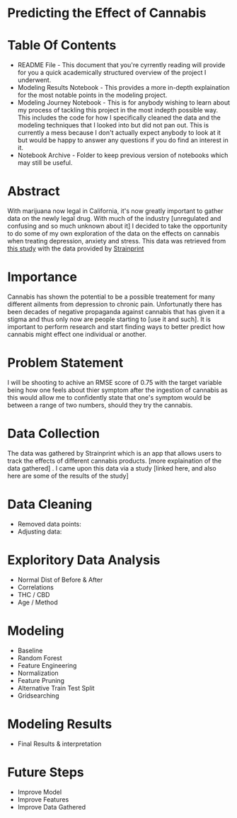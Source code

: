 # Predicting the Effect of Cannabis

# Table Of Contents
 - README File - This document that you're cyrrently reading will provide for you a quick academically structured overview of the project I underwent.
 - Modeling Results Notebook - This provides a more in-depth explaination for the most notable points in the modeling project.
 - Modeling Journey Notebook - This is for anybody wishing to learn about my process of tackling this project in the most indepth possible way.  This includes the code for how I specifically cleaned the data and the modeling techniques that I looked into but did not pan out.  This is currently a mess because I don't actually expect anybody to look at it but would be happy to answer any questions if you do find an interest in it.
  - Notebook Archive - Folder to keep previous version of notebooks which may still be useful.

# Abstract
With marijuana now legal in California, it's now greatly important to gather data on the newly legal drug.  With much of the industry [unregulated and confusing and so much unknown about it] I decided to take the opportunity to do some of my own exploration of the data on the effects on cannabis when treating depression, anxiety and stress.  This data was retrieved from [this study](https://www.sciencedirect.com/science/article/pii/S0165032718303100) with the data provided by [Strainprint](https://strainprint.ca/)
# Importance
Cannabis has shown the potential to be a possible treatement for many different ailments from depression to chronic pain.  Unfortunatly there has been decades of negative propaganda against cannabis that has given it a stigma and thus only now are people starting to [use it and such].  It is important to perform research and start finding ways to better predict how cannabis might effect one individual or another.
# Problem Statement
I will be shooting to achive an RMSE score of 0.75 with the target variable being how one feels about thier symptom after the ingestion of cannabis as this would allow me to confidently state that one's symptom would be between a range of two numbers, should they try the cannabis.
# Data Collection
The data was gathered by Strainprint which is an app that allows users to track the effects of different cannabis products. [more explaination of the data gathered] . I came upon this data via a study [linked here, and also here are some of the results of the study]
# Data Cleaning
- Removed data points:
- Adjusting data:
# Exploritory Data Analysis
- Normal Dist of Before & After
- Correlations
- THC / CBD
- Age / Method
# Modeling
- Baseline
- Random Forest
- Feature Engineering
- Normalization
- Feature Pruning
- Alternative Train Test Split
- Gridsearching
# Modeling Results
- Final Results & interpretation
# Future Steps
- Improve Model
- Improve Features
- Improve Data Gathered
